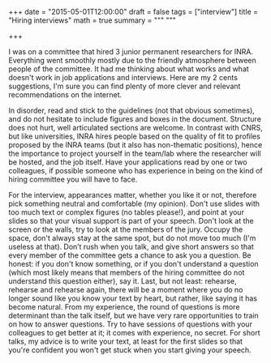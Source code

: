 +++
date = "2015-05-01T12:00:00"
draft = false
tags = ["interview"]
title = "Hiring interviews"
math = true
summary = """
"""

+++
 
I was on a committee that hired 3 junior permanent researchers for INRA. Everything 
went smoothly mostly due to the friendly atmosphere between people of the committee. 
It had me thinking about what works and what doesn't work in job applications and 
interviews. Here are my 2 cents suggestions, I'm sure you can find plenty of more 
clever and relevant recommendations on the internet.


In disorder, read and stick to the guidelines (not that obvious sometimes), and do 
not hesitate to include figures and boxes in the document. Structure does not hurt, 
well articulated sections are welcome. In contrast with CNRS, but like universities, 
INRA hires people based on the quality of fit to profiles proposed by the INRA teams 
(but it also has non-thematic positions), hence the importance to project yourself in 
the team/lab where the researcher will be hosted, and the job itself. Have your applications 
read by one or two colleagues, if possible someone who has experience in being on the 
kind of hiring committee you will have to face.


For the interview, appearances matter, whether you like it or not, therefore pick 
something neutral and comfortable (my opinion). Don't use slides with too much text 
or complex figures (no tables please!), and point at your slides so that your visual 
support is part of your speech. Don't look at the screen or the walls, try to look at 
the members of the jury. Occupy the space, don't always stay at the same spot, but do not 
move too much (I'm useless at that). Don’t rush when you talk, and give short answers 
so that every member of the committee gets a chance to ask you a question. Be honest: 
if you don't know something, or if you don't understand a question (which most likely 
means that members of the hiring committee do not understand this question either), 
say it. Last, but not least: rehearse, rehearse and rehearse again, there will be a 
moment where you do no longer sound like you know your text by heart, but rather, like 
saying it has become natural. From my experience, the round of questions is more 
determinant than the talk itself, but we have very rare opportunities to train on 
how to answer questions. Try to have sessions of questions with your colleagues to 
get better at it; it comes with experience, no secret. For short talks, my advice is 
to write your text, at least for the first slides so that you're confident you won't 
get stuck when you start giving your speech.

